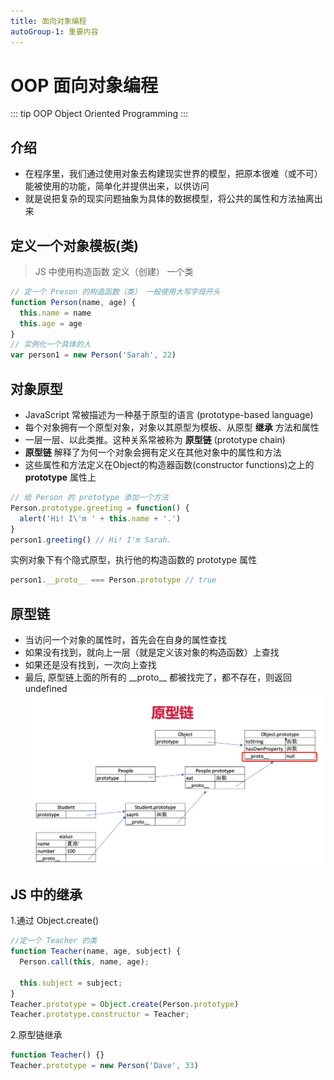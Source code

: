 ```yaml
---
title: 面向对象编程
autoGroup-1: 重要内容
---
```

# OOP 面向对象编程
::: tip OOP
Object Oriented Programming 
:::
## 介绍
* 在程序里，我们通过使用对象去构建现实世界的模型，把原本很难（或不可）能被使用的功能，简单化并提供出来，以供访问
* 就是说把复杂的现实问题抽象为具体的数据模型，将公共的属性和方法抽离出来
## 定义一个对象模板(类)
> JS 中使用构造函数 定义（创建） 一个类
```js
// 定一个 Preson 的构造函数（类） 一般使用大写字母开头
function Person(name, age) {
  this.name = name
  this.age = age
}
// 实例化一个具体的人
var person1 = new Person('Sarah', 22)
```
## 对象原型
* JavaScript 常被描述为一种基于原型的语言 (prototype-based language)
* 每个对象拥有一个原型对象，对象以其原型为模板、从原型 **继承** 方法和属性
* 一层一层、以此类推。这种关系常被称为 **原型链** (prototype chain)
* **原型链** 解释了为何一个对象会拥有定义在其他对象中的属性和方法
* 这些属性和方法定义在Object的构造器函数(constructor functions)之上的 **prototype** 属性上
```js
// 给 Person 的 prototype 添加一个方法
Person.prototype.greeting = function() {
  alert('Hi! I\'m ' + this.name + '.')
}
person1.greeting() // Hi! I'm Sarah.
```
实例对象下有个隐式原型，执行他的构造函数的 prototype 属性
```js
person1.__proto__ === Person.prototype // true
```
## 原型链
* 当访问一个对象的属性时，首先会在自身的属性查找
* 如果没有找到，就向上一层（就是定义该对象的构造函数）上查找
* 如果还是没有找到，一次向上查找
* 最后, 原型链上面的所有的 \_\_proto\_\_ 都被找完了，都不存在，则返回 undefined
![prototype](./imgs/prototype.png)

## JS 中的继承
1.通过 Object.create() 
```js
//定一个 Teacher 的类
function Teacher(name, age, subject) {
  Person.call(this, name, age);

  this.subject = subject;
}
Teacher.prototype = Object.create(Person.prototype)
Teacher.prototype.constructor = Teacher;
```
2.原型链继承
```js
function Teacher() {}
Teacher.prototype = new Person('Dave', 33)

```